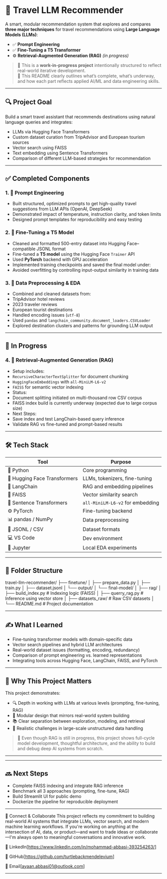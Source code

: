 # 🧠 Travel LLM Recommender

A smart, modular recommendation system that explores and compares **three major techniques** for travel recommendations using **Large Language Models (LLMs)**:

- ✅ **Prompt Engineering**
- ✅ **Fine-Tuning a T5 Transformer**
- ⚙️ **Retrieval-Augmented Generation (RAG)** *(in progress)*

> 🚧 This is a **work-in-progress project** intentionally structured to reflect real-world iterative development.  
> 💼 This README clearly outlines what’s complete, what’s underway, and how each part reflects applied AI/ML and data engineering skills.

---

## 🔍 Project Goal

Build a smart travel assistant that recommends destinations using natural language queries and integrates:

- LLMs via Hugging Face Transformers  
- Custom dataset curation from TripAdvisor and European tourism sources  
- Vector search using FAISS  
- Text embedding using Sentence Transformers  
- Comparison of different LLM-based strategies for recommendation

---

## ✅ Completed Components

### 1. 🔧 Prompt Engineering

- Built structured, optimized prompts to get high-quality travel suggestions from LLM APIs (OpenAI, DeepSeek)
- Demonstrated impact of temperature, instruction clarity, and token limits
- Designed prompt templates for reproducibility and easy testing

### 2. 🧪 Fine-Tuning a T5 Model

- Cleaned and formatted 500-entry dataset into Hugging Face–compatible JSONL format
- Fine-tuned a **T5 model** using the Hugging Face `Trainer` API
- Used **PyTorch** backend with GPU acceleration
- Implemented training checkpoints and saved the final model under:
- Avoided overfitting by controlling input-output similarity in training data

### 3. 📁 Data Preprocessing & EDA

- Combined and cleaned datasets from:
- TripAdvisor hotel reviews
- 2023 traveler reviews
- European tourist destinations
- Handled encoding issues (`utf-8`)
- Used `pandas` and `langchain_community.document_loaders.CSVLoader`
- Explored destination clusters and patterns for grounding LLM output

---

## 🚧 In Progress

### 4. 🔄 Retrieval-Augmented Generation (RAG)

- Setup includes:
- `RecursiveCharacterTextSplitter` for document chunking
- `HuggingFaceEmbeddings` with `all-MiniLM-L6-v2`
- `FAISS` for semantic vector indexing
- Status:
- Document splitting initiated on multi-thousand row CSV corpus
- FAISS index build is currently underway (expected due to large corpus size)
- Next Steps:
- Save index and test LangChain-based query inference
- Validate RAG vs fine-tuned and prompt-based results

---

## 🛠️ Tech Stack

| Tool | Purpose |
|------|---------|
| 🐍 Python | Core programming |
| 🧠 Hugging Face Transformers | LLMs, tokenizers, fine-tuning |
| 🔗 LangChain | RAG and embedding pipelines |
| 🧮 FAISS | Vector similarity search |
| 🧬 Sentence Transformers | `all-MiniLM-L6-v2` for embedding |
| ⚙️ PyTorch | Fine-tuning backend |
| 📊 pandas / NumPy | Data preprocessing |
| 📁 JSONL / CSV | Dataset formats |
| 💻 VS Code | Dev environment |
| 🧪 Jupyter | Local EDA experiments |

---

## 📁 Folder Structure
travel-llm-recommender/
├── finetune/
│ ├── prepare_data.py
│ ├── train.py
│ ├── dataset.jsonl
│ └── output/
│ └── final-model/
│
├── rag/
│ ├── build_index.py # Indexing logic (FAISS)
│ ├── querry_rag.py # Inference using vector store
│
├── datasets_raw/ # Raw CSV datasets
│
└── README.md # Project documentation


---

## ✍️ What I Learned

- Fine-tuning transformer models with domain-specific data
- Vector search pipelines and hybrid LLM architectures
- Real-world dataset issues (formatting, encoding, redundancy)
- Comparison of prompt engineering vs. learned representations
- Integrating tools across Hugging Face, LangChain, FAISS, and PyTorch

---

## 📌 Why This Project Matters

This project demonstrates:

- 🔍 Depth in working with LLMs at various levels (prompting, fine-tuning, RAG)
- 🧱 Modular design that mirrors real-world system building
- 📚 Clear separation between exploration, modeling, and retrieval
- 🧩 Realistic challenges in large-scale unstructured data handling

> 🧠 Even though RAG is still in progress, this project shows full-cycle model development, thoughtful architecture, and the ability to build and debug deep AI systems from scratch.

---

---

## 🔜 Next Steps

- Complete FAISS indexing and integrate RAG inference  
- Benchmark all 3 approaches (prompting, fine-tune, RAG)  
- Build Streamlit UI for public demo  
- Dockerize the pipeline for reproducible deployment

---


🤝 Connect & Collaborate
This project reflects my commitment to building real-world AI systems that integrate LLMs, vector search, and modern machine learning workflows.
If you're working on anything at the intersection of AI, data, or product—and want to trade ideas or collaborate—I'm always open to meaningful conversations and innovative work.

💼 LinkedIn[https://www.linkedin.com/in/mohammad-abbasi-393254263/]

🧠 GitHub[https://github.com/turtlebackmendelevium]

📨 Email[ayaan.abbasi01@outlook.com]



---

